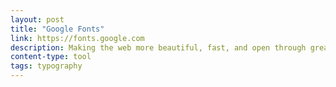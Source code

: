 ```yaml
---
layout: post
title: "Google Fonts"
link: https://fonts.google.com
description: Making the web more beautiful, fast, and open through great typography
content-type: tool
tags: typography
---
```

